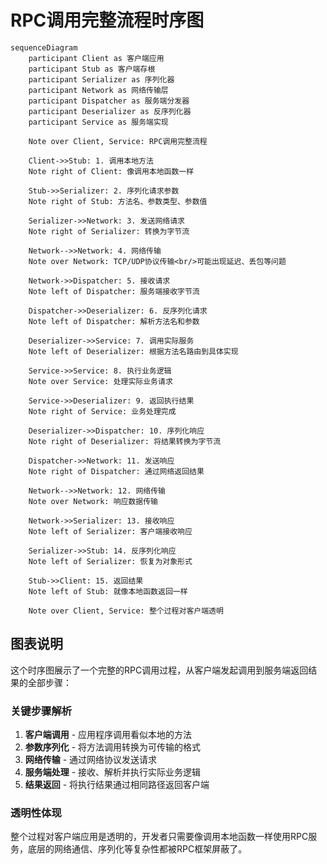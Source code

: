 # RPC调用完整流程时序图

```mermaid
sequenceDiagram
    participant Client as 客户端应用
    participant Stub as 客户端存根
    participant Serializer as 序列化器
    participant Network as 网络传输层
    participant Dispatcher as 服务端分发器
    participant Deserializer as 反序列化器
    participant Service as 服务端实现
    
    Note over Client, Service: RPC调用完整流程
    
    Client->>Stub: 1. 调用本地方法
    Note right of Client: 像调用本地函数一样
    
    Stub->>Serializer: 2. 序列化请求参数
    Note right of Stub: 方法名、参数类型、参数值
    
    Serializer->>Network: 3. 发送网络请求
    Note right of Serializer: 转换为字节流
    
    Network-->>Network: 4. 网络传输
    Note over Network: TCP/UDP协议传输<br/>可能出现延迟、丢包等问题
    
    Network->>Dispatcher: 5. 接收请求
    Note left of Dispatcher: 服务端接收字节流
    
    Dispatcher->>Deserializer: 6. 反序列化请求
    Note left of Dispatcher: 解析方法名和参数
    
    Deserializer->>Service: 7. 调用实际服务
    Note left of Deserializer: 根据方法名路由到具体实现
    
    Service->>Service: 8. 执行业务逻辑
    Note over Service: 处理实际业务请求
    
    Service->>Deserializer: 9. 返回执行结果
    Note right of Service: 业务处理完成
    
    Deserializer->>Dispatcher: 10. 序列化响应
    Note right of Deserializer: 将结果转换为字节流
    
    Dispatcher->>Network: 11. 发送响应
    Note right of Dispatcher: 通过网络返回结果
    
    Network-->>Network: 12. 网络传输
    Note over Network: 响应数据传输
    
    Network->>Serializer: 13. 接收响应
    Note left of Serializer: 客户端接收响应
    
    Serializer->>Stub: 14. 反序列化响应
    Note left of Serializer: 恢复为对象形式
    
    Stub->>Client: 15. 返回结果
    Note left of Stub: 就像本地函数返回一样
    
    Note over Client, Service: 整个过程对客户端透明
```

## 图表说明

这个时序图展示了一个完整的RPC调用过程，从客户端发起调用到服务端返回结果的全部步骤：

### 关键步骤解析

1. **客户端调用** - 应用程序调用看似本地的方法
2. **参数序列化** - 将方法调用转换为可传输的格式
3. **网络传输** - 通过网络协议发送请求
4. **服务端处理** - 接收、解析并执行实际业务逻辑
5. **结果返回** - 将执行结果通过相同路径返回客户端

### 透明性体现

整个过程对客户端应用是透明的，开发者只需要像调用本地函数一样使用RPC服务，底层的网络通信、序列化等复杂性都被RPC框架屏蔽了。
